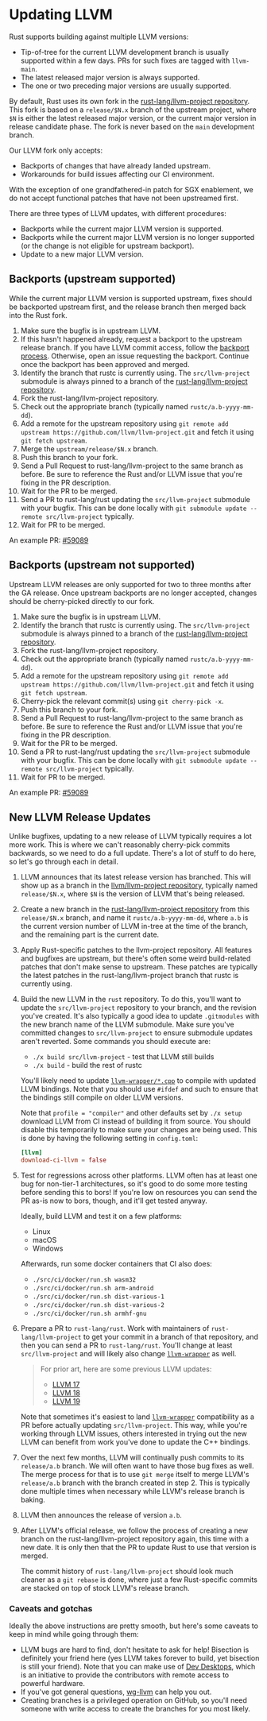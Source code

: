 # Updating LLVM

<!-- toc -->

<!-- date-check: Aug 2024 -->
Rust supports building against multiple LLVM versions:

* Tip-of-tree for the current LLVM development branch is usually supported
  within a few days. PRs for such fixes are tagged with `llvm-main`.
* The latest released major version is always supported.
* The one or two preceding major versions are usually supported.

By default, Rust uses its own fork in the [rust-lang/llvm-project repository].
This fork is based on a `release/$N.x` branch of the upstream project, where
`$N` is either the latest released major version, or the current major version
in release candidate phase. The fork is never based on the `main` development
branch.

Our LLVM fork only accepts:

* Backports of changes that have already landed upstream.
* Workarounds for build issues affecting our CI environment.

With the exception of one grandfathered-in patch for SGX enablement, we do not
accept functional patches that have not been upstreamed first.

There are three types of LLVM updates, with different procedures:

* Backports while the current major LLVM version is supported.
* Backports while the current major LLVM version is no longer supported (or
  the change is not eligible for upstream backport).
* Update to a new major LLVM version.

## Backports (upstream supported)

While the current major LLVM version is supported upstream, fixes should be
backported upstream first, and the release branch then merged back into the
Rust fork.

1. Make sure the bugfix is in upstream LLVM.
2. If this hasn't happened already, request a backport to the upstream release
   branch. If you have LLVM commit access, follow the [backport process].
   Otherwise, open an issue requesting the backport. Continue once the
   backport has been approved and merged.
3. Identify the branch that rustc is currently using. The `src/llvm-project`
   submodule is always pinned to a branch of the
   [rust-lang/llvm-project repository].
4. Fork the rust-lang/llvm-project repository.
5. Check out the appropriate branch (typically named `rustc/a.b-yyyy-mm-dd`).
6. Add a remote for the upstream repository using
   `git remote add upstream https://github.com/llvm/llvm-project.git` and
   fetch it using `git fetch upstream`.
7. Merge the `upstream/release/$N.x` branch.
8. Push this branch to your fork.
9. Send a Pull Request to rust-lang/llvm-project to the same branch as before.
   Be sure to reference the Rust and/or LLVM issue that you're fixing in the PR
   description.
10. Wait for the PR to be merged.
11. Send a PR to rust-lang/rust updating the `src/llvm-project` submodule with
    your bugfix. This can be done locally with `git submodule update --remote
    src/llvm-project` typically.
12. Wait for PR to be merged.

An example PR:
[#59089](https://github.com/rust-lang/rust/pull/59089)

## Backports (upstream not supported)

Upstream LLVM releases are only supported for two to three months after the
GA release. Once upstream backports are no longer accepted, changes should be
cherry-picked directly to our fork.

1. Make sure the bugfix is in upstream LLVM.
2. Identify the branch that rustc is currently using. The `src/llvm-project`
   submodule is always pinned to a branch of the
   [rust-lang/llvm-project repository].
3. Fork the rust-lang/llvm-project repository.
4. Check out the appropriate branch (typically named `rustc/a.b-yyyy-mm-dd`).
5. Add a remote for the upstream repository using
   `git remote add upstream https://github.com/llvm/llvm-project.git` and
   fetch it using `git fetch upstream`.
6. Cherry-pick the relevant commit(s) using `git cherry-pick -x`.
7. Push this branch to your fork.
8. Send a Pull Request to rust-lang/llvm-project to the same branch as before.
   Be sure to reference the Rust and/or LLVM issue that you're fixing in the PR
   description.
9. Wait for the PR to be merged.
10. Send a PR to rust-lang/rust updating the `src/llvm-project` submodule with
    your bugfix. This can be done locally with `git submodule update --remote
    src/llvm-project` typically.
11. Wait for PR to be merged.

An example PR:
[#59089](https://github.com/rust-lang/rust/pull/59089)

## New LLVM Release Updates

<!-- date-check: Jul 2023 -->

Unlike bugfixes,
updating to a new release of LLVM typically requires a lot more work.
This is where we can't reasonably cherry-pick commits backwards,
so we need to do a full update.
There's a lot of stuff to do here,
so let's go through each in detail.

1. LLVM announces that its latest release version has branched.
   This will show up as a branch in the [llvm/llvm-project repository],
   typically named `release/$N.x`,
   where `$N` is the version of LLVM that's being released.

1. Create a new branch in the [rust-lang/llvm-project repository]
   from this `release/$N.x` branch,
   and name it `rustc/a.b-yyyy-mm-dd`,
   where `a.b` is the current version number of LLVM in-tree
   at the time of the branch,
   and the remaining part is the current date.

1. Apply Rust-specific patches to the llvm-project repository.
   All features and bugfixes are upstream,
   but there's often some weird build-related patches
   that don't make sense to upstream.
   These patches are typically the latest patches in the
   rust-lang/llvm-project branch that rustc is currently using.

1. Build the new LLVM in the `rust` repository.
   To do this,
   you'll want to update the `src/llvm-project` repository to your branch,
   and the revision you've created.
   It's also typically a good idea to update `.gitmodules` with the new
   branch name of the LLVM submodule.
   Make sure you've committed changes to
   `src/llvm-project` to ensure submodule updates aren't reverted.
   Some commands you should execute are:

   * `./x build src/llvm-project` - test that LLVM still builds
   * `./x build` - build the rest of rustc

   You'll likely need to update [`llvm-wrapper/*.cpp`][`llvm-wrapper`]
   to compile with updated LLVM bindings.
   Note that you should use `#ifdef` and such to ensure
   that the bindings still compile on older LLVM versions.

   Note that `profile = "compiler"` and other defaults set by `./x setup`
   download LLVM from CI instead of building it from source.
   You should disable this temporarily to make sure your changes are being used.
   This is done by having the following setting in `config.toml`:

   ```toml
   [llvm]
   download-ci-llvm = false
   ```

1. Test for regressions across other platforms. LLVM often has at least one bug
   for non-tier-1 architectures, so it's good to do some more testing before
   sending this to bors! If you're low on resources you can send the PR as-is
   now to bors, though, and it'll get tested anyway.

   Ideally, build LLVM and test it on a few platforms:

   * Linux
   * macOS
   * Windows

   Afterwards, run some docker containers that CI also does:

   * `./src/ci/docker/run.sh wasm32`
   * `./src/ci/docker/run.sh arm-android`
   * `./src/ci/docker/run.sh dist-various-1`
   * `./src/ci/docker/run.sh dist-various-2`
   * `./src/ci/docker/run.sh armhf-gnu`

1. Prepare a PR to `rust-lang/rust`. Work with maintainers of
   `rust-lang/llvm-project` to get your commit in a branch of that repository,
   and then you can send a PR to `rust-lang/rust`. You'll change at least
   `src/llvm-project` and will likely also change [`llvm-wrapper`] as well.

   <!-- date-check: Sep 2024 -->
   > For prior art, here are some previous LLVM updates:
   > - [LLVM 17](https://github.com/rust-lang/rust/pull/115959)
   > - [LLVM 18](https://github.com/rust-lang/rust/pull/120055)
   > - [LLVM 19](https://github.com/rust-lang/rust/pull/127513)

   Note that sometimes it's easiest to land [`llvm-wrapper`] compatibility as a PR
   before actually updating `src/llvm-project`.
   This way,
   while you're working through LLVM issues,
   others interested in trying out the new LLVM can benefit from work you've done
   to update the C++ bindings.

1. Over the next few months,
   LLVM will continually push commits to its `release/a.b` branch.
   We will often want to have those bug fixes as well.
   The merge process for that is to use `git merge` itself to merge LLVM's
   `release/a.b` branch with the branch created in step 2.
   This is typically
   done multiple times when necessary while LLVM's release branch is baking.

1. LLVM then announces the release of version `a.b`.

1. After LLVM's official release,
   we follow the process of creating a new branch on the
   rust-lang/llvm-project repository again,
   this time with a new date.
   It is only then that the PR to update Rust to use that version is merged.

   The commit history of `rust-lang/llvm-project`
   should look much cleaner as a `git rebase` is done,
   where just a few Rust-specific commits are stacked on top of stock LLVM's release branch.

### Caveats and gotchas

Ideally the above instructions are pretty smooth, but here's some caveats to
keep in mind while going through them:

* LLVM bugs are hard to find, don't hesitate to ask for help!
  Bisection is definitely your friend here
  (yes LLVM takes forever to build, yet bisection is still your friend).
  Note that you can make use of [Dev Desktops],
  which is an initiative to provide the contributors with remote access to powerful hardware.
* If you've got general questions, [wg-llvm] can help you out.
* Creating branches is a privileged operation on GitHub, so you'll need someone
  with write access to create the branches for you most likely.


[rust-lang/llvm-project repository]: https://github.com/rust-lang/llvm-project
[llvm/llvm-project repository]: https://github.com/llvm/llvm-project
[`llvm-wrapper`]: https://github.com/rust-lang/rust/tree/master/compiler/rustc_llvm/llvm-wrapper
[wg-llvm]: https://rust-lang.zulipchat.com/#narrow/stream/187780-t-compiler.2Fwg-llvm
[Dev Desktops]: https://forge.rust-lang.org/infra/docs/dev-desktop.html
[backport process]: https://llvm.org/docs/GitHub.html#backporting-fixes-to-the-release-branches

